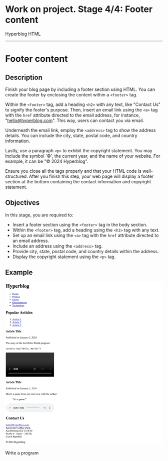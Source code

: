 # Work on project. Stage 4/4: Footer content
Hyperblog HTML
<hr />

# Footer content

## Description
Finish your blog page by including a footer section using HTML. You can create the footer by enclosing the content within a `<footer>` tag.

Within the `<footer>` tag, add a heading `<h2>` with any text, like "Contact Us" to signify the footer's purpose. Then, insert an email link using the `<a>` tag with the `href` attribute directed to the email address, for instance, "hello@hyperblog.com". This way, users can contact you via email.

Underneath the email link, employ the `<address>` tag to show the address details. You can include the city, state, postal code, and country information.

Lastly, use a paragraph `<p>` to exhibit the copyright statement. You may Include the symbol '©', the current year, and the name of your website. For example, it can be "© 2024 Hyperblog".

Ensure you close all the tags properly and that your HTML code is well-structured. After you finish this step, your web page will display a footer section at the bottom containing the contact information and copyright statement.

## Objectives
In this stage, you are required to:
* Insert a footer section using the `<footer>` tag in the body section.
* Within the `<footer>` tag, add a heading using the `<h2>` tag with any text.
* Set up an email link using the `<a>` tag with the `href` attribute directed to an email address.
* Include an address using the `<address>` tag.
* Provide city, state, postal code, and country details within the address.
* Display the copyright statement using the `<p>` tag.

## Example

<img src="/resources/images/stage4.webp" alt="stage 4">

Write a program